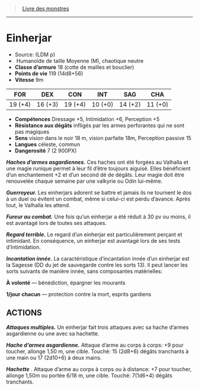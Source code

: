 ﻿> [Livre des monstres](tome_of_beasts.md)

---

# Einherjar

- Source: (LDM p)
-  Humanoïde de taille Moyenne (M), chaotique neutre
- **Classe d’armure** 18 (cotte de mailles et bouclier)
- **Points de vie** 119 (14d8+56)
- **Vitesse** 9m

|FOR|DEX|CON|INT|SAG|CHA|
|---|---|---|---|---|---|
|19 (+4)|16 (+3)|19 (+4)|10 (+0)|14 (+2)|11 (+0)|

- **Compétences** Dressage +5, Intimidation +6, Perception +5
- **Résistance aux dégâts** infligés par les armes perforantes qui ne sont pas magiques
- **Sens** vision dans le noir 18 m, vision parfaite 18m, Perception passive 15
- **Langues** céleste, commun
- **Dangerosité** 7 (2 900PX)

**_Haches d’armes asgardiennes._** Ces haches ont été forgées au Valhalla et une magie runique permet à leur fil d’être toujours aiguisé. Elles bénéficient d’un enchantement +2 et d’un second dé de dégâts. Leur magie doit être renouvelée chaque semaine par une valkyrie ou Odin lui-même.

**_Guerroyeur._** Les einherjars adorent se battre et jamais ils ne tournent le dos à un duel ou évitent un combat, même si celui-ci est perdu d’avance. Après tout, le Valhalla les attend.

**_Fureur au combat._** Une fois qu’un einherjar a été réduit à 30 pv ou moins, il est avantagé lors de toutes ses attaques.

**_Regard terrible._** Le regard d’un einherjar est particulièrement perçant et intimidant. En conséquence, un einherjar est avantagé lors de ses tests d’Intimidation.

**_Incantation innée._** La caractéristique d’incantation innée d’un einherjar est la Sagesse (DD du jet de sauvegarde contre les sorts 13). Il peut lancer les sorts suivants de manière innée, sans composantes matérielles:

**À volonté** — bénédiction, épargner les mourants

**1/jour chacun** — protection contre la mort, esprits gardiens

## ACTIONS

**_Attaques multiples._** Un einherjar fait trois attaques avec sa hache d’armes asgardienne ou une avec sa hachette.

**_Hache d’armes asgardienne._** Attaque d’arme au corps à corps:
+9 pour toucher, allonge 1,50 m, une cible. Touché: 15 (2d8+6) dégâts tranchants à une main ou 17 (2d10+6) à deux mains.

**_Hachette_** . Attaque d’arme au corps à corps ou à distance: +7 pour toucher, allonge 1,50m ou portée 6/18 m, une cible. Touché:
7(1d6+4) dégâts tranchants.

